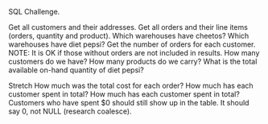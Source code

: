 SQL Challenge.

Get all customers and their addresses.
Get all orders and their line items (orders, quantity and product).
Which warehouses have cheetos?
Which warehouses have diet pepsi?
Get the number of orders for each customer. NOTE: It is OK if those without orders are not included in results.
How many customers do we have?
How many products do we carry?
What is the total available on-hand quantity of diet pepsi?

Stretch
How much was the total cost for each order?
How much has each customer spent in total?
How much has each customer spent in total? Customers who have spent $0 should still show up in the table. It should say 0, not NULL (research coalesce).